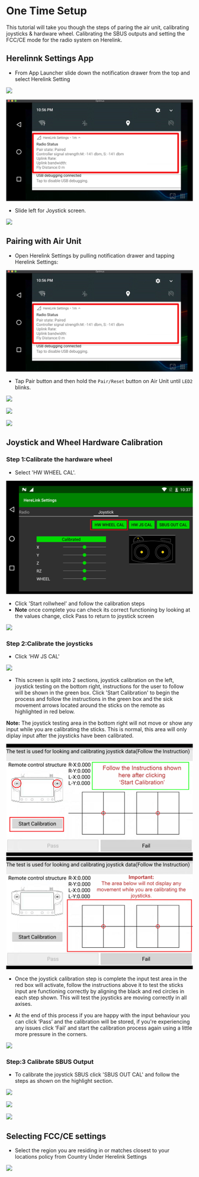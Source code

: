 # One Time Setup

This tutorial will take you though the steps of paring the air unit, calibrating joysticks & hardware wheel.  Calibrating the SBUS outputs and setting the FCC/CE mode for the radio system on Herelink. 

## Herelinnk Settings App 

* From App Launcher slide down the notification drawer from the top and select Herelink Setting

![](../.gitbook/assets/home-screen.png)

![](../.gitbook/assets/settings-app.jpg)

* Slide left for Joystick screen.

![](../.gitbook/assets/device-2020-02-14-151909.png)

## Pairing with Air Unit

* Open Herelink Settings by pulling notification drawer and tapping Herelink Settings:

![](../.gitbook/assets/settings-app.jpg)

* Tap Pair button and then hold the `Pair/Reset` button on Air Unit until `LED2` blinks.

![](../.gitbook/assets/settings101.png)

![](../.gitbook/assets/airpair1.png)

![](../.gitbook/assets/airpair2.png)


## Joystick and Wheel Hardware Calibration


### Step 1:Calibrate the hardware wheel 

* Select 'HW WHEEL CAL'.

![](../.gitbook/assets/hw-wheel-2.jpg)

* Click 'Start rollwheel'  and follow the calibration steps
* **Note** once complete you can check its correct functioning by looking at the values change, click Pass to return to joystick screen

![](../.gitbook/assets/hw-wheel.png)


### Step 2:Calibrate the joysticks


* Click 'HW JS CAL'

![](../.gitbook/assets/joystick.jpg)

* This screen is split into 2 sections, joystick calibration on the left, joystick testing on the bottom right, instructions for the user to follow will be shown in the green box.  Click 'Start Calibration' to begin the process and follow the instructions in the green box  and the sick movement arrows located around the sticks on the remote as highlighted in red below.

**Note:** The joystick testing area in the bottom right will not move or show any input while you are calibrating the sticks. This is normal, this area will only diplay input after the joysticks have been calibrated.

![](../.gitbook/assets/joystick-cal1.jpg)
![](../.gitbook/assets/joystick-testnote.jpg)

* Once the joystick calibration step is complete the input test area in the red box will activate, follow the instructions above it to test the sticks input are functioning correctly by aligning the black and red circles in each step shown.  This will test the joysticks are moving correctly in all axises.  

* At the end of this process if you are happy with the input behaviour you can click ‘Pass’ and the calibration will be stored, if you're experiencing any issues click ‘Fail’ and start the calibration process again using a little more pressure in the corners. 


![](../.gitbook/assets/joystick-test.jpg)


### Step:3 Calibrate SBUS Output

* To calibrate the joystick SBUS click 'SBUS OUT CAL' and follow the steps as shown on the highlight section.

![](../.gitbook/assets/joystick-sbus.jpg)

![](../.gitbook/assets/calibrate2.png)

![](../.gitbook/assets/calibrate1.png)


## **Selecting FCC/CE settings**

* Select the region you are residing in or matches closest to your locations policy from Country Under Herelink Settings

![](../.gitbook/assets/fccsettings.png)
